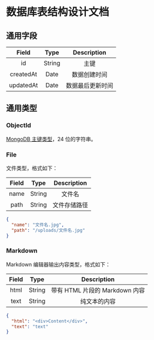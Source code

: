 # 数据库表结构设计文档

## 通用字段

|   Field   |  Type  |   Description    |
| :-------: | :----: | :--------------: |
|    id     | String |       主键       |
| createdAt |  Date  |   数据创建时间   |
| updatedAt |  Date  | 数据最后更新时间 |

## 通用类型

### ObjectId

[MongoDB 主键类型](https://docs.mongodb.com/manual/reference/method/ObjectId/)，24 位的字符串。

### File

文件类型，格式如下：

| Field |  Type  | Description  |
| :---: | :----: | :----------: |
| name  | String |    文件名    |
| path  | String | 文件存储路径 |

```json
{
  "name": "文件名.jpg",
  "path": "/uploads/文件名.jpg"
}
```

### Markdown

Markdown 编辑器输出内容类型，格式如下：

| Field |  Type  |          Description           |
| :---: | :----: | :----------------------------: |
| html  | String | 带有 HTML 片段的 Markdown 内容 |
| text  | String |          纯文本的内容          |

```json
{
  "html": "<div>Content</div>",
  "text": "text"
}
```
